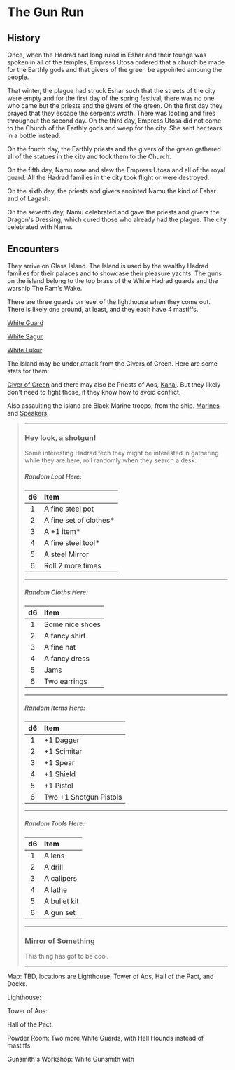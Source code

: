 # The Gun Run

## History

Once, when the Hadrad had long ruled in Eshar and their tounge was spoken in all of the temples, Empress Utosa ordered that a church be made for the Earthly gods and that givers of the green be appointed amoung the people. 

That winter, the plague had struck Eshar such that the streets of the city were empty and for the first day of the spring festival, there was no one who came but the priests and the givers of the green. On the first day they prayed that they escape the serpents wrath. There was looting and fires throughout the second day. On the third day, Empress Utosa did not come to the Church of the Earthly gods and weep for the city. She sent her tears in a bottle instead.

On the fourth day, the Earthly priests and the givers of the green gathered all of the statues in the city and took them to the Church.

On the fifth day, Namu rose and slew the Empress Utosa and all of the royal guard. All the Hadrad families in the city took flight or were destroyed.

On the sixth day, the priests and givers anointed Namu the kind of Eshar and of Lagash. 

On the seventh day, Namu celebrated and gave the priests and givers the Dragon's Dressing, which cured those who already had the plague. The city celebrated with Namu.

## Encounters

They arrive on Glass Island. The Island is used by the wealthy Hadrad families for their palaces and to showcase their pleasure yachts. The guns on the island belong to the top brass of the White Hadrad guards and the warship The Ram's Wake.

There are three guards on level of the lighthouse when they come out. There is likely one around, at least, and they each have 4 mastiffs. 

[White Guard](/sd/white_guard.md)

[White Sagur](/sb/white_sagur.md)

[White Lukur](/sb/white_lukur.md)

The Island may be under attack from the Givers of Green. Here are some stats for them:

[Giver of Green](/sb/giver_of_green.md) and there may also be Priests of Aos, [Kanai](/sb/kanai.md). But they likely don't need to fight those, if they know how to avoid conflict.

Also assaulting the island are Black Marine troops, from the ship. [Marines](/sb/hadrad_marine.md) and [Speakers](/sb/speaker). 

> ____
> ### Hey look, a shotgun!
> Some interesting Hadrad tech they might be interested in gathering while they are here, roll randomly when they search a desk:
>##### Random Loot Here:
> | d6 | Item |
> |:----:|:-------------|
> | 1  | A fine steel pot |
> | 2 | A fine set of clothes* |
> | 3 | A +1 item*  |
> | 4 | A fine steel tool* |
> | 5  | A steel Mirror |
> | 6 | Roll 2 more times |
>___
>##### Random Cloths Here:
> | d6 | Item |
> |:----:|:-------------|
> | 1  | Some nice shoes |
> | 2 | A fancy shirt |
> | 3 | A fine hat  |
> | 4 | A fancy dress |
> | 5  | Jams  |
> | 6 | Two earrings |
>___
>##### Random Items Here:
> | d6 | Item |
> |:----:|:-------------|
> | 1  | +1 Dagger |
> | 2 | +1 Scimitar |
> | 3 | +1 Spear  |
> | 4 | +1 Shield |
> | 5  | +1 Pistol |
> | 6 | Two +1 Shotgun Pistols |
>___
>##### Random Tools Here:
> | d6 | Item |
> |:----:|:-------------|
> | 1  | A lens |
> | 2 | A drill |
> | 3 | A calipers |
> | 4 | A lathe |
> | 5  | A bullet kit |
> | 6 | A gun set |
>___
> ### Mirror of Something
> This thing has got to be cool.
>____



Map: TBD, locations are Lighthouse, Tower of Aos, Hall of the Pact, and Docks.

Lighthouse: 

Tower of Aos:

Hall of the Pact:

Powder Room: Two more White Guards, with Hell Hounds instead of mastiffs. 

Gunsmith's Workshop: White Gunsmith with 

